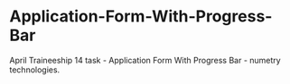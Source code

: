 # Application-Form-With-Progress-Bar
April Traineeship 14 task - Application Form With Progress Bar - numetry technologies.

